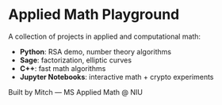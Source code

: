 # Applied Math Playground

A collection of projects in applied and computational math:
- **Python**: RSA demo, number theory algorithms
- **Sage**: factorization, elliptic curves
- **C++**: fast math algorithms
- **Jupyter Notebooks**: interactive math + crypto experiments

Built by Mitch — MS Applied Math @ NIU
